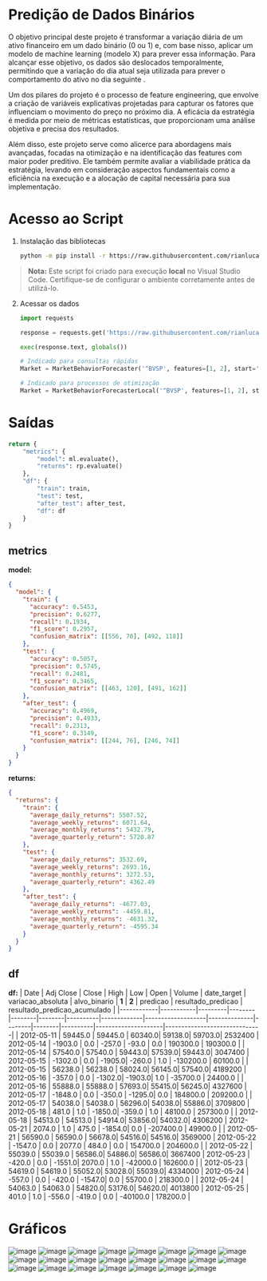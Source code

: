 # Predição de Dados Binários

O objetivo principal deste projeto é transformar a variação diária de um ativo financeiro em um dado binário (0 ou 1) e, com base nisso, aplicar um modelo de machine learning (modelo X) para prever essa informação. Para alcançar esse objetivo, os dados são deslocados temporalmente, permitindo que a variação do dia atual seja utilizada para prever o comportamento do ativo no dia seguinte .

Um dos pilares do projeto é o processo de feature engineering, que envolve a criação de variáveis explicativas projetadas para capturar os fatores que influenciam o movimento do preço no próximo dia. A eficácia da estratégia é medida por meio de métricas estatísticas, que proporcionam uma análise objetiva e precisa dos resultados.

Além disso, este projeto serve como alicerce para abordagens mais avançadas, focadas na otimização e na identificação das features com maior poder preditivo. Ele também permite avaliar a viabilidade prática da estratégia, levando em consideração aspectos fundamentais como a eficiência na execução e a alocação de capital necessária para sua implementação.

# Acesso ao Script

1. Instalação das bibliotecas 
    ```bash
    python -m pip install -r https://raw.githubusercontent.com/rianlucascs/predicao-dados-binarios/master/requirements.txt
    ```

> **Nota:** Este script foi criado para execução **local** no Visual Studio Code. Certifique-se de configurar o ambiente corretamente antes de utilizá-lo.

2. Acessar os dados
    ```python
    import requests

    response = requests.get('https://raw.githubusercontent.com/rianlucascs/predicao-dados-binarios/master/api.py')

    exec(response.text, globals())

    # Indicado para consultas rápidas
    Market = MarketBehaviorForecaster('^BVSP', features=[1, 2], start='2012-05-11', end='2022-05-11', step_size=None).run_forecast()

    # Indicado para processos de otimização
    Market = MarketBehaviorForecasterLocal('^BVSP', features=[1, 2], start='2012-05-11', end='2022-05-11', step_size=None).run_forecast_local()
    ```
# Saídas

```python
return {
    "metrics": {
        "model": ml.evaluate(),
        "returns": rp.evaluate()
    },
    "df": {
        "train": train,
        "test": test,
        "after_test": after_test,
        "df": df
    }
}
```
## metrics
**model:**

```json
{
  "model": {
    "train": {
      "accuracy": 0.5453,
      "precision": 0.6277,
      "recall": 0.1934,
      "f1_score": 0.2957,
      "confusion_matrix": [[556, 70], [492, 118]]
    },
    "test": {
      "accuracy": 0.5057,
      "precision": 0.5745,
      "recall": 0.2481,
      "f1_score": 0.3465,
      "confusion_matrix": [[463, 120], [491, 162]]
    },
    "after_test": {
      "accuracy": 0.4969,
      "precision": 0.4933,
      "recall": 0.2313,
      "f1_score": 0.3149,
      "confusion_matrix": [[244, 76], [246, 74]]
    }
  }
}
```
**returns:**
```json
{
  "returns": {
    "train": {
      "average_daily_returns": 5507.52,
      "average_weekly_returns": 6071.64,
      "average_monthly_returns": 5432.79,
      "average_quarterly_return": 5720.87
    },
    "test": {
      "average_daily_returns": 3532.69,
      "average_weekly_returns": 2693.16,
      "average_monthly_returns": 3272.53,
      "average_quarterly_return": 4362.49
    },
    "after_test": {
      "average_daily_returns": -4677.03,
      "average_weekly_returns": -4459.81,
      "average_monthly_returns": -4631.32,
      "average_quarterly_return": -4595.34
    }
  }
}
```

## df
**df:**
| Date       | Adj Close | Close   | High   | Low    | Open   | Volume   | date_target | variacao_absoluta | alvo_binario | __1__  | __2__  | predicao | resultado_predicao | resultado_predicao_acumulado |
|------------|-----------|---------|--------|--------|--------|----------|-------------|-------------------|--------------|--------|--------|----------|---------------------|------------------------------|
| 2012-05-11 | 59445.0   | 59445.0 | 60340.0| 59138.0| 59703.0| 2532400  | 2012-05-14  | -1903.0           | 0.0          | -257.0 | -93.0  | 0.0      | 190300.0           | 190300.0                     |
| 2012-05-14 | 57540.0   | 57540.0 | 59443.0| 57539.0| 59443.0| 3047400  | 2012-05-15  | -1302.0           | 0.0          | -1905.0| -260.0 | 1.0      | -130200.0          | 60100.0                      |
| 2012-05-15 | 56238.0   | 56238.0 | 58024.0| 56145.0| 57540.0| 4189200  | 2012-05-16  | -357.0            | 0.0          | -1302.0| -1903.0| 1.0      | -35700.0           | 24400.0                      |
| 2012-05-16 | 55888.0   | 55888.0 | 57693.0| 55415.0| 56245.0| 4327600  | 2012-05-17  | -1848.0           | 0.0          | -350.0 | -1295.0| 0.0      | 184800.0           | 209200.0                     |
| 2012-05-17 | 54038.0   | 54038.0 | 56296.0| 54038.0| 55886.0| 3709800  | 2012-05-18  | 481.0             | 1.0          | -1850.0| -359.0 | 1.0      | 48100.0            | 257300.0                     |
| 2012-05-18 | 54513.0   | 54513.0 | 54914.0| 53856.0| 54032.0| 4306200  | 2012-05-21  | 2074.0            | 1.0          | 475.0  | -1854.0| 0.0      | -207400.0          | 49900.0                      |
| 2012-05-21 | 56590.0   | 56590.0 | 56678.0| 54516.0| 54516.0| 3569000  | 2012-05-22  | -1547.0           | 0.0          | 2077.0 | 484.0  | 0.0      | 154700.0           | 204600.0                     |
| 2012-05-22 | 55039.0   | 55039.0 | 56586.0| 54886.0| 56586.0| 3667400  | 2012-05-23  | -420.0            | 0.0          | -1551.0| 2070.0 | 1.0      | -42000.0           | 162600.0                     |
| 2012-05-23 | 54619.0   | 54619.0 | 55052.0| 53028.0| 55039.0| 4334000  | 2012-05-24  | -557.0            | 0.0          | -420.0 | -1547.0| 0.0      | 55700.0            | 218300.0                     |
| 2012-05-24 | 54063.0   | 54063.0 | 54820.0| 53176.0| 54620.0| 4013800  | 2012-05-25  | 401.0             | 1.0          | -556.0 | -419.0 | 0.0      | -40100.0           | 178200.0                     |


# Gráficos

![image](https://github.com/user-attachments/assets/7035df8f-b917-4280-ac62-efa7a1ab84ee)
![image](https://github.com/user-attachments/assets/e29f78e9-bdac-4fa4-9f3f-6fcdae1bf251)
![image](https://github.com/user-attachments/assets/3c12d30c-da16-4ebd-8024-8a1f7a4522c7)
![image](https://github.com/user-attachments/assets/00b4c505-8ccb-4bed-836b-c9fb051d522d)
![image](https://github.com/user-attachments/assets/0dd0d455-861d-4a6a-8b34-51596642dd1b)
![image](https://github.com/user-attachments/assets/2ae0e43e-2b88-43d2-9faf-71e879dd7a45)
![image](https://github.com/user-attachments/assets/7353ff3b-2049-4f7e-b34c-e7a7e52bc507)
![image](https://github.com/user-attachments/assets/9c84609e-caa6-4ecb-9661-e67d76781227)
![image](https://github.com/user-attachments/assets/1b8af7ea-8e2a-49b7-bcaa-64168352e0c2)
![image](https://github.com/user-attachments/assets/4c4d71d1-8865-4221-8cc7-c6b967e2ccc3)
![image](https://github.com/user-attachments/assets/f5e39d97-4ec9-44c0-8cfb-56a32c485976)
![image](https://github.com/user-attachments/assets/a89904cf-b2af-4eb7-9552-fa944d2d3155)
![image](https://github.com/user-attachments/assets/b249b685-12ed-49a4-b75f-2768c0623576)
![image](https://github.com/user-attachments/assets/94933d03-b5fa-4048-81e1-c59a34b13c05)
![image](https://github.com/user-attachments/assets/915f090a-29e1-4754-a53d-839ceb9f70b0)
![image](https://github.com/user-attachments/assets/0bdc64d6-8d7a-4c3c-86b7-03589bf2ae3b)
![image](https://github.com/user-attachments/assets/d3638744-0e5a-4406-b8f9-72ffa05597d2)
![image](https://github.com/user-attachments/assets/88069ef3-8426-4be4-a117-73727bfe925e)
![image](https://github.com/user-attachments/assets/0d9428a9-2279-424a-9e6f-2acf9e8830d8)
![image](https://github.com/user-attachments/assets/36b3ed5b-f1a8-4be8-bed8-28385134c0cc)
![image](https://github.com/user-attachments/assets/c3528b7f-81d7-4e56-ae25-2e370477f093)
![image](https://github.com/user-attachments/assets/0d96bdc5-fbf9-4a75-9481-cf3eef0f9ac3)
![image](https://github.com/user-attachments/assets/7096a07b-fb19-447d-a70f-795f5028a1bc)
